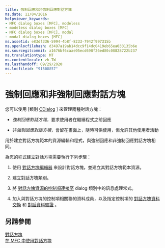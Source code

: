 ```yaml
---
title: 強制回應和非強制回應對話方塊
ms.date: 11/04/2016
helpviewer_keywords:
- MFC dialog boxes [MFC], modeless
- modeless dialog boxes [MFC]
- MFC dialog boxes [MFC], modal
- modal dialog boxes [MFC]
ms.assetid: e83df336-5994-4b8f-8233-7942f997315b
ms.openlocfilehash: d3497a19ab14dcc9f14dc0419eb65ea033135b6e
ms.sourcegitcommit: a1676bf6caae05ecd698f26ed80c08828722b237
ms.translationtype: MT
ms.contentlocale: zh-TW
ms.lasthandoff: 09/29/2020
ms.locfileid: "91508857"
---
```

# <a name="modal-and-modeless-dialog-boxes"></a>強制回應和非強制回應對話方塊

您可以使用 [類別 [CDialog](reference/cdialog-class.md) ] 來管理兩種對話方塊：

- *強制回應對話方塊*，要求使用者在繼續程式之前回應

- 非*強制回應對話方塊*，會留在畫面上，隨時可供使用，但允許其他使用者活動

用於建立對話方塊範本的資源編輯和程式，與強制回應和非強制回應對話方塊相同。

為您的程式建立對話方塊需要執行下列步驟：

1. 使用 [對話方塊編輯器](../windows/dialog-editor.md) 來設計對話方塊，並建立其對話方塊範本資源。

1. 建立對話方塊類別。

1. 將 [對話方塊資源的控制項連接至](../windows/adding-editing-or-deleting-controls.md) dialog 類別中的訊息處理常式。

1. 加入與對話方塊的控制項相關聯的資料成員，以及指定控制項的 [對話方塊資料交換](dialog-data-exchange.md) 和 [對話資料驗證](dialog-data-validation.md) 。

## <a name="see-also"></a>另請參閱

[對話方塊](dialog-boxes.md)<br/>
[在 MFC 中使用對話方塊](life-cycle-of-a-dialog-box.md)
